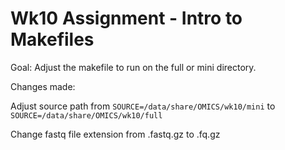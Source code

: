 # Wk10 Assignment - Intro to Makefiles

Goal: Adjust the makefile to run on the full or mini directory.

Changes made:

Adjust source path from ```SOURCE=/data/share/OMICS/wk10/mini``` to ```SOURCE=/data/share/OMICS/wk10/full```

Change fastq file extension from .fastq.gz to .fq.gz
